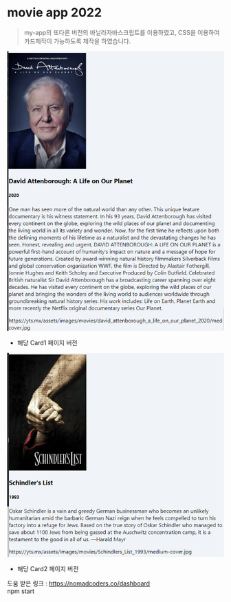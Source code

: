 # movie app 2022

> my-app의 또다른 버전의 바닐라자바스크립트를 이용하였고,
> CSS을 이용하여 카드제작이 가능하도록 제작을 하였습니다.

![png](./image/Card1_Page.png)

- 해당 Card1 페이지 버전

![png](./image/Card2_Page.png)

- 해당 Card2 페이지 버전

도움 받은 링크 : <https://nomadcoders.co/dashboard>
<br>
npm start
